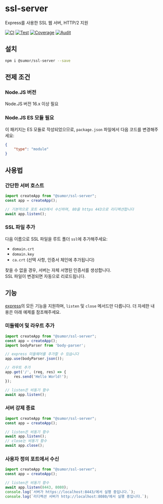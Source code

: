 # ssl-server
Express를 사용한 SSL 웹 서버, HTTP/2 지원

[![CI](https://github.com/sumor-cloud/ssl-server/actions/workflows/ci.yml/badge.svg)](https://github.com/sumor-cloud/ssl-server/actions/workflows/ci.yml)
[![Test](https://github.com/sumor-cloud/ssl-server/actions/workflows/ut.yml/badge.svg)](https://github.com/sumor-cloud/ssl-server/actions/workflows/ut.yml)
[![Coverage](https://github.com/sumor-cloud/ssl-server/actions/workflows/coverage.yml/badge.svg)](https://github.com/sumor-cloud/ssl-server/actions/workflows/coverage.yml)
[![Audit](https://github.com/sumor-cloud/ssl-server/actions/workflows/audit.yml/badge.svg)](https://github.com/sumor-cloud/ssl-server/actions/workflows/audit.yml)

## 설치
```bash
npm i @sumor/ssl-server --save
```

## 전제 조건

### Node.JS 버전
Node.JS 버전 16.x 이상 필요

### Node.JS ES 모듈 필요
이 패키지는 ES 모듈로 작성되었으므로,
```package.json``` 파일에서 다음 코드를 변경해주세요:
```json
{
    "type": "module"
}
```

## 사용법

### 간단한 서버 호스트

```javascript
import createApp from "@sumor/ssl-server";
const app = createApp();

// 기본적으로 포트 443에서 수신하며, 80을 https 443으로 리디렉션합니다
await app.listen();
```


### SSL 파일 추가
다음 이름으로 SSL 파일을 루트 폴더 ```ssl```에 추가해주세요:
- ```domain.crt```
- ```domain.key```
- ```ca.crt``` (선택 사항, 인증서 체인에 추가됩니다)

찾을 수 없을 경우, 서버는 자체 서명된 인증서를 생성합니다.  
SSL 파일이 변경되면 자동으로 리로드됩니다.

## 기능

[express](https://www.npmjs.com/package/express)의 모든 기능을 지원하며, ```listen``` 및 ```close``` 메서드만 다릅니다. 더 자세한 내용은 아래 예제를 참조해주세요.

### 미들웨어 및 라우트 추가

```javascript
import createApp from "@sumor/ssl-server";
const app = createApp();
import bodyParser from 'body-parser';

// express 미들웨어를 추가할 수 있습니다
app.use(bodyParser.json());

// 라우트 추가
app.get('/', (req, res) => {
    res.send('Hello World!');
});

// listen은 비동기 함수
await app.listen();
```

### 서버 강제 종료

```javascript
import createApp from "@sumor/ssl-server";
const app = createApp();

// listen은 비동기 함수
await app.listen();
// close는 비동기 함수
await app.close();
```

### 사용자 정의 포트에서 수신

```javascript
import createApp from "@sumor/ssl-server";
const app = createApp();

// listen은 비동기 함수
await app.listen(8443, 8080);
console.log(`서버가 https://localhost:8443/에서 실행 중입니다.`);
console.log(`리디렉션 서버가 http://localhost:8080/에서 실행 중입니다.`);
```